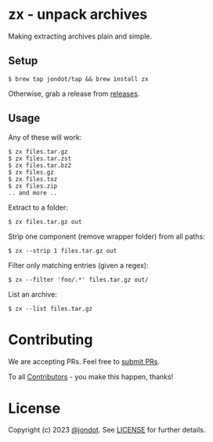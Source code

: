 # zx - unpack archives

Making extracting archives plain and simple.


## Setup

```
$ brew tap jondot/tap && brew install zx
```
Otherwise, grab a release from [releases](https://github.com/rusty-ferris-club/recon/releases).

## Usage

Any of these will work:

```
$ zx files.tar.gz
$ zx files.tar.zst
$ zx files.tar.bz2
$ zx files.gz
$ zx files.txz
$ zx files.zip
.. and more ..
```

Extract to a folder:

```
$ zx files.tar.gz out
```

Strip one component (remove wrapper folder) from all paths:

```
$ zx --strip 1 files.tar.gz out
```

Filter only matching entries (given a regex):

```
$ zx --filter 'foo/.*' files.tar.gz out/
```

List an archive:

```
$ zx --list files.tar.gz
```

# Contributing

We are accepting PRs. Feel free to [submit PRs](https://github.com/jondot/zx/pulls).

To all [Contributors](https://github.com/jondot/zx/graphs/contributors) - you make this happen, thanks!

# License

Copyright (c) 2023 [@jondot](http://twitter.com/jondot). See [LICENSE](LICENSE.txt) for further details.
